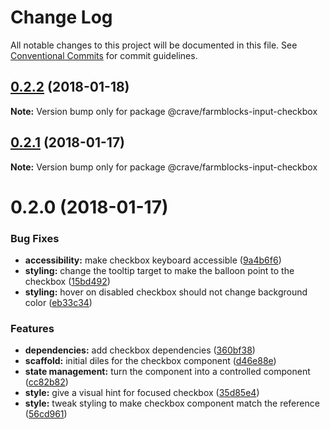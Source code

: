 # Change Log

All notable changes to this project will be documented in this file.
See [Conventional Commits](https://conventionalcommits.org) for commit guidelines.

<a name="0.2.2"></a>
## [0.2.2](https://github.com/CraveFood/farmblocks/compare/@crave/farmblocks-input-checkbox@0.2.1...@crave/farmblocks-input-checkbox@0.2.2) (2018-01-18)




**Note:** Version bump only for package @crave/farmblocks-input-checkbox

<a name="0.2.1"></a>
## [0.2.1](https://github.com/CraveFood/farmblocks/compare/@crave/farmblocks-input-checkbox@0.2.0...@crave/farmblocks-input-checkbox@0.2.1) (2018-01-17)




**Note:** Version bump only for package @crave/farmblocks-input-checkbox

<a name="0.2.0"></a>
# 0.2.0 (2018-01-17)


### Bug Fixes

* **accessibility:** make checkbox keyboard accessible ([9a4b6f6](https://github.com/CraveFood/farmblocks/commit/9a4b6f6))
* **styling:** change the tooltip target to make the balloon point to the checkbox ([15bd492](https://github.com/CraveFood/farmblocks/commit/15bd492))
* **styling:** hover on disabled checkbox should not change background color ([eb33c34](https://github.com/CraveFood/farmblocks/commit/eb33c34))


### Features

* **dependencies:** add checkbox dependencies ([360bf38](https://github.com/CraveFood/farmblocks/commit/360bf38))
* **scaffold:** initial diles for the checkbox component ([d46e88e](https://github.com/CraveFood/farmblocks/commit/d46e88e))
* **state management:** turn the component into a controlled component ([cc82b82](https://github.com/CraveFood/farmblocks/commit/cc82b82))
* **style:** give a visual hint for focused checkbox ([35d85e4](https://github.com/CraveFood/farmblocks/commit/35d85e4))
* **style:** tweak styling to make checkbox component match the reference ([56cd961](https://github.com/CraveFood/farmblocks/commit/56cd961))
